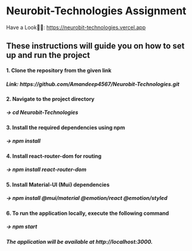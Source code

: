 # Neurobit-Technologies Assignment

Have a Look👨‍💻: https://neurobit-technologies.vercel.app

<h2>These instructions will guide you on how to set up and run the project</h2>

<h4>1. Clone the repository from the given link</h4>
  <h5>Link: https://github.com/Amandeep4567/Neurobit-Technologies.git</h5>

<h4>2. Navigate to the project directory</h4>
  <h5>-> cd Neurobit-Technologies</h5>

<h4>3. Install the required dependencies using npm</h4>
  <h5>-> npm install</h5>
  
<h4>4. Install react-router-dom for routing</h4>
  <h5>-> npm install react-router-dom</h5>
  
<h4>5. Install Material-UI (Mui) dependencies</h4>
  <h5>-> npm install @mui/material @emotion/react @emotion/styled</h5>
  
<h4>6. To run the application locally, execute the following command<h4/>
  <h5>-> npm start</h5>
  
<h5>The application will be available at http://localhost:3000.</h5>
